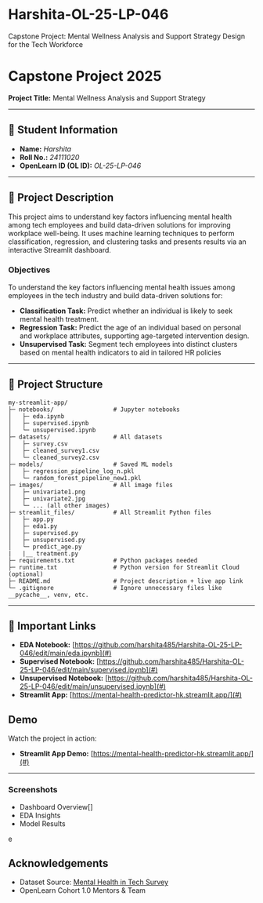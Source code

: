 # Harshita-OL-25-LP-046
Capstone Project: Mental Wellness Analysis and Support Strategy Design for the Tech Workforce
# Capstone Project 2025  
**Project Title:** Mental Wellness Analysis and Support Strategy  


---

## 🧾 Student Information  
- **Name:** *Harshita*  
- **Roll No.:** *24111020*  
- **OpenLearn ID (OL ID):** *OL-25-LP-046*  

---

## 📝 Project Description  
This project aims to understand key factors influencing mental health among tech employees and build data-driven solutions for improving workplace well-being. It uses machine learning techniques to perform classification, regression, and clustering tasks and presents results via an interactive Streamlit dashboard.

### **Objectives**
To understand the key factors influencing mental health issues among employees in the tech industry and
build data-driven solutions for:
- **Classification Task:** Predict whether an individual is likely to seek mental health treatment.
- **Regression Task:** Predict the age of an individual based on personal and workplace attributes, supporting age-targeted intervention design.
- **Unsupervised Task:** Segment tech employees into distinct clusters based on mental health indicators to aid in tailored HR policies

---

## 📂 Project Structure  
```
my-streamlit-app/
├─ notebooks/                 # Jupyter notebooks
│   ├─ eda.ipynb
│   ├─ supervised.ipynb
│   └─ unsupervised.ipynb
├─ datasets/                  # All datasets
│   ├─ survey.csv
│   ├─ cleaned_survey1.csv
│   └─ cleaned_survey2.csv
├─ models/                    # Saved ML models
│   ├─ regression_pipeline_log_n.pkl
│   └─ random_forest_pipeline_new1.pkl
├─ images/                    # All image files
│   ├─ univariate1.png
│   ├─ univariate2.jpg
│   └─ ... (all other images)
├─ streamlit_files/           # All Streamlit Python files
│   ├─ app.py
│   ├─ eda1.py
│   ├─ supervised.py
│   ├─ unsupervised.py
│   └─ predict_age.py
|   |__ treatment.py
├─ requirements.txt           # Python packages needed
├─ runtime.txt                # Python version for Streamlit Cloud (optional)
├─ README.md                  # Project description + live app link
└─ .gitignore                 # Ignore unnecessary files like __pycache__, venv, etc.

```

---

## 🔗 Important Links  
- **EDA Notebook:** [https://github.com/harshita485/Harshita-OL-25-LP-046/edit/main/eda.ipynb](#)
- **Supervised Notebook:** [https://github.com/harshita485/Harshita-OL-25-LP-046/edit/main/supervised.ipynb](#)
- **Unsupervised Notebook:** [https://github.com/harshita485/Harshita-OL-25-LP-046/edit/main/unsupervised.ipynb](#)
- **Streamlit App:** [https://mental-health-predictor-hk.streamlit.app/](#)  


## Demo  

Watch the project in action:  

- **Streamlit App Demo:** [https://mental-health-predictor-hk.streamlit.app/](#)  

---

### Screenshots  
- Dashboard Overview[]
- EDA Insights  
- Model Results


e

## Acknowledgements
- Dataset Source: [Mental Health in Tech Survey](https://www.kaggle.com/datasets/osmi/mental-health-in-tech-survey)
- OpenLearn Cohort 1.0 Mentors & Team
